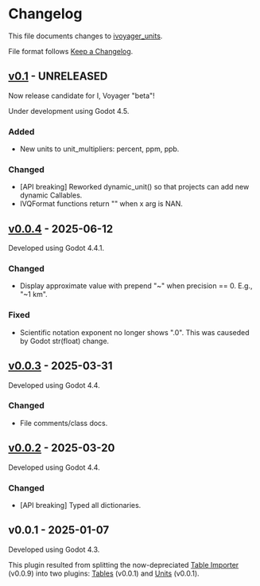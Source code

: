# Changelog

This file documents changes to [ivoyager_units](https://github.com/ivoyager/ivoyager_units).

File format follows [Keep a Changelog](https://keepachangelog.com/en/1.0.0/).

## [v0.1] - UNRELEASED

Now release candidate for I, Voyager "beta"!

Under development using Godot 4.5.

### Added
* New units to unit_multipliers: percent, ppm, ppb.

### Changed
* [API breaking] Reworked dynamic_unit() so that projects can add new dynamic Callables.
* IVQFormat functions return "" when x arg is NAN.

## [v0.0.4] - 2025-06-12

Developed using Godot 4.4.1.

### Changed
* Display approximate value with prepend "~" when precision == 0. E.g., "~1 km".

### Fixed
* Scientific notation exponent no longer shows ".0". This was causeded by Godot str(float) change.

## [v0.0.3] - 2025-03-31

Developed using Godot 4.4.

### Changed
* File comments/class docs.

## [v0.0.2] - 2025-03-20

Developed using Godot 4.4.

### Changed
* [API breaking] Typed all dictionaries.

## v0.0.1 - 2025-01-07

Developed using Godot 4.3.

This plugin resulted from splitting the now-depreciated [Table Importer](https://github.com/ivoyager/ivoyager_table_importer) (v0.0.9) into two plugins: [Tables](https://github.com/ivoyager/ivoyager_tables) (v0.0.1) and [Units](https://github.com/ivoyager/ivoyager_units) (v0.0.1).

[v0.1]: https://github.com/ivoyager/ivoyager_units/compare/v0.0.4...HEAD
[v0.0.4]: https://github.com/ivoyager/ivoyager_units/compare/v0.0.3...v0.0.4
[v0.0.3]: https://github.com/ivoyager/ivoyager_units/compare/v0.0.2...v0.0.3
[v0.0.2]: https://github.com/ivoyager/ivoyager_units/compare/v0.0.1...v0.0.2
